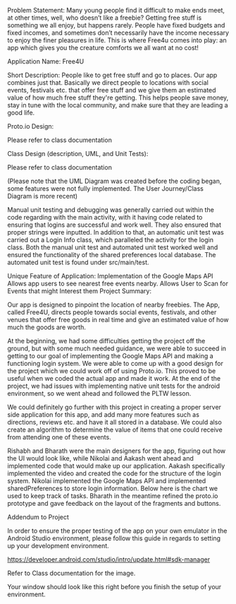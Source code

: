Problem Statement: Many young people find it difficult to make ends meet, at other times, well, who doesn’t like a freebie? Getting free stuff is something we all enjoy, but happens rarely. People have fixed budgets and fixed incomes, and sometimes don’t necessarily have the income necessary to enjoy the finer pleasures in life. This is where Free4u comes into play: an app which gives you the creature comforts we all want at no cost!

Application Name: Free4U

Short Description: People like to get free stuff and go to places. Our app combines just that. Basically we direct people to locations with social events, festivals etc. that offer free stuff and we give them an estimated value of how much free stuff they're getting. This helps people save money, stay in tune with the local community, and make sure that they are leading a good life.

Proto.io Design:

Please refer to class documentation

Class Design (description, UML, and Unit Tests):

Please refer to class documentation

(Please note that the UML Diagram was created before the coding began, some features were not fully implemented. The User Journey/Class Diagram is more recent)

Manual unit testing and debugging was generally carried out within the code regarding with the main activity, with it having code related to ensuring that logins are successful and work well. They also ensured that proper strings were inputted. In addition to that, an automatic unit test was carried out a Login Info class, which paralleled the activity for the login class. Both the manual unit test and automated unit test worked well and ensured the functionality of the shared preferences local database. The automated unit test is found under src/main/test.

Unique Feature of Application: Implementation of the Google Maps API Allows app users to see nearest free events nearby. Allows User to Scan for Events that might Interest them Project Summary:

Our app is designed to pinpoint the location of nearby freebies. The App, called Free4U, directs people towards social events, festivals, and other venues that offer free goods in real time and give an estimated value of how much the goods are worth.

At the beginning, we had some difficulties getting the project off the ground, but with some much needed guidance, we were able to succeed in getting to our goal of implementing the Google Maps API and making a functioning login system. We were able to come up with a good design for the project which we could work off of using Proto.io. This proved to be useful when we coded the actual app and made it work. At the end of the project, we had issues with implementing native unit tests for the android environment, so we went ahead and followed the PLTW lesson.

We could definitely go further with this project in creating a proper server side application for this app, and add many more features such as directions, reviews etc. and have it all stored in a database. We could also create an algorithm to determine the value of items that one could receive from attending one of these events.

Rishabh and Bharath were the main designers for the app, figuring out how the UI would look like, while Nikolai and Aakash went ahead and implemented code that would make up our application. Aakash specifically implemented the video and created the code for the structure of the login system. Nikolai implemented the Google Maps API and implemented sharedPreferences to store login information. Below here is the chart we used to keep track of tasks. Bharath in the meantime refined the proto.io prototype and gave feedback on the layout of the fragments and buttons.

Addendum to Project

In order to ensure the proper testing of the app on your own emulator in the Android Studio environment, please follow this guide in regards to setting up your development environment.

https://developer.android.com/studio/intro/update.html#sdk-manager

Refer to Class documentation for the image.

Your window should look like this right before you finish the setup of your environment.
